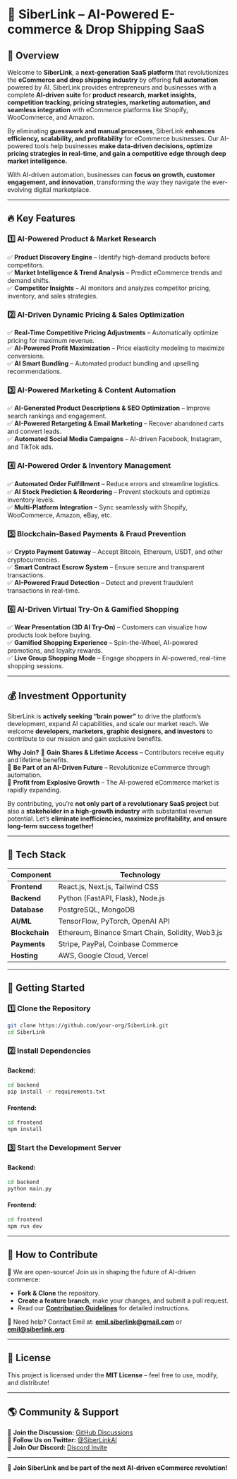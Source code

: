 # 🚀 SiberLink – AI-Powered E-commerce & Drop Shipping SaaS

## **🌟 Overview**
Welcome to **SiberLink**, a **next-generation SaaS platform** that revolutionizes the **eCommerce and drop shipping industry** by offering **full automation** powered by AI. SiberLink provides entrepreneurs and businesses with a complete **AI-driven suite** for **product research, market insights, competition tracking, pricing strategies, marketing automation, and seamless integration** with eCommerce platforms like Shopify, WooCommerce, and Amazon.

By eliminating **guesswork and manual processes**, SiberLink **enhances efficiency, scalability, and profitability** for eCommerce businesses. Our AI-powered tools help businesses **make data-driven decisions, optimize pricing strategies in real-time, and gain a competitive edge through deep market intelligence.**

With AI-driven automation, businesses can **focus on growth, customer engagement, and innovation**, transforming the way they navigate the ever-evolving digital marketplace.

---

## **🔥 Key Features**
### **1️⃣ AI-Powered Product & Market Research**
✅ **Product Discovery Engine** – Identify high-demand products before competitors.  
✅ **Market Intelligence & Trend Analysis** – Predict eCommerce trends and demand shifts.  
✅ **Competitor Insights** – AI monitors and analyzes competitor pricing, inventory, and sales strategies.  

### **2️⃣ AI-Driven Dynamic Pricing & Sales Optimization**
✅ **Real-Time Competitive Pricing Adjustments** – Automatically optimize pricing for maximum revenue.  
✅ **AI-Powered Profit Maximization** – Price elasticity modeling to maximize conversions.  
✅ **AI Smart Bundling** – Automated product bundling and upselling recommendations.  

### **3️⃣ AI-Powered Marketing & Content Automation**
✅ **AI-Generated Product Descriptions & SEO Optimization** – Improve search rankings and engagement.  
✅ **AI-Powered Retargeting & Email Marketing** – Recover abandoned carts and convert leads.  
✅ **Automated Social Media Campaigns** – AI-driven Facebook, Instagram, and TikTok ads.  

### **4️⃣ AI-Powered Order & Inventory Management**
✅ **Automated Order Fulfillment** – Reduce errors and streamline logistics.  
✅ **AI Stock Prediction & Reordering** – Prevent stockouts and optimize inventory levels.  
✅ **Multi-Platform Integration** – Sync seamlessly with Shopify, WooCommerce, Amazon, eBay, etc.  

### **5️⃣ Blockchain-Based Payments & Fraud Prevention**
✅ **Crypto Payment Gateway** – Accept Bitcoin, Ethereum, USDT, and other cryptocurrencies.  
✅ **Smart Contract Escrow System** – Ensure secure and transparent transactions.  
✅ **AI-Powered Fraud Detection** – Detect and prevent fraudulent transactions in real-time.  

### **6️⃣ AI-Driven Virtual Try-On & Gamified Shopping**
✅ **Wear Presentation (3D AI Try-On)** – Customers can visualize how products look before buying.  
✅ **Gamified Shopping Experience** – Spin-the-Wheel, AI-powered promotions, and loyalty rewards.  
✅ **Live Group Shopping Mode** – Engage shoppers in AI-powered, real-time shopping sessions.  

---

## **💰 Investment Opportunity**
SiberLink is **actively seeking “brain power”** to drive the platform’s development, expand AI capabilities, and scale our market reach. We welcome **developers, marketers, graphic designers, and investors** to contribute to our mission and gain exclusive benefits.

**Why Join?**
🚀 **Gain Shares & Lifetime Access** – Contributors receive equity and lifetime benefits.  
🚀 **Be Part of an AI-Driven Future** – Revolutionize eCommerce through automation.  
🚀 **Profit from Explosive Growth** – The AI-powered eCommerce market is rapidly expanding.  

By contributing, you’re **not only part of a revolutionary SaaS project** but also a **stakeholder in a high-growth industry** with substantial revenue potential. Let’s **eliminate inefficiencies, maximize profitability, and ensure long-term success together!**

---

## **🔧 Tech Stack**
| Component | Technology |
|-----------|-----------|
| **Frontend** | React.js, Next.js, Tailwind CSS |
| **Backend** | Python (FastAPI, Flask), Node.js |
| **Database** | PostgreSQL, MongoDB |
| **AI/ML** | TensorFlow, PyTorch, OpenAI API |
| **Blockchain** | Ethereum, Binance Smart Chain, Solidity, Web3.js |
| **Payments** | Stripe, PayPal, Coinbase Commerce |
| **Hosting** | AWS, Google Cloud, Vercel |

---

## **🚀 Getting Started**
### **1️⃣ Clone the Repository**
```sh
git clone https://github.com/your-org/SiberLink.git
cd SiberLink
```
### **2️⃣ Install Dependencies**
#### Backend:
```sh
cd backend
pip install -r requirements.txt
```
#### Frontend:
```sh
cd frontend
npm install
```
### **3️⃣ Start the Development Server**
#### Backend:
```sh
cd backend
python main.py
```
#### Frontend:
```sh
cd frontend
npm run dev
```

---

## **🤝 How to Contribute**
📢 We are open-source! Join us in shaping the future of AI-driven commerce:
- **Fork & Clone** the repository.
- **Create a feature branch**, make your changes, and submit a pull request.
- Read our **[Contribution Guidelines](CONTRIBUTING.md)** for detailed instructions.

📌 Need help? Contact Emil at: **emil.siberlink@gmail.com** or **emil@siberlink.org**.

---

## **📜 License**
This project is licensed under the **MIT License** – feel free to use, modify, and distribute!

---

## **🌎 Community & Support**
💬 **Join the Discussion:** [GitHub Discussions](https://github.com/your-org/SiberLink/discussions)  
📢 **Follow Us on Twitter:** [@SiberLinkAI](https://twitter.com/siberlinkai)  
📩 **Join Our Discord:** [Discord Invite](https://discord.com/your-invite)  

---

🚀 **Join SiberLink and be part of the next AI-driven eCommerce revolution!**

